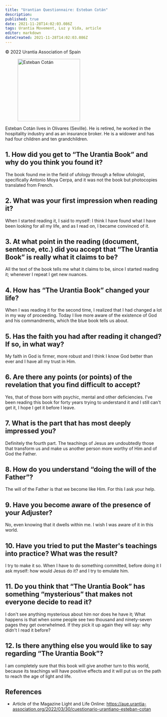 ```yaml
---
title: "Urantian Questionnaire: Esteban Cotán"
description: 
published: true
date: 2021-11-28T14:02:03.086Z
tags: Urantia Movement, Luz y Vida, article
editor: markdown
dateCreated: 2021-11-28T14:02:03.086Z
---
```


<p class="v-card v-sheet theme--light gray lighten-3 px-2">© 2022 Urantia Association of Spain</p>


<figure id="Figure_1" class="image urantiapedia">
<img src="/image/article/Luz_y_Vida/LyV_2022_04/Esteban-Cotan.png" alt="Esteban Cotán" width="200">
</figure>

Esteban Cotán lives in Olivares (Seville). He is retired, he worked in the hospitality industry and as an insurance broker. He is a widower and has had four children and ten grandchildren.

## 1. How did you get to “The Urantia Book” and why do you think you found it?

The book found me in the field of ufology through a fellow ufologist, specifically Antonio Moya Cerpa, and it was not the book but photocopies translated from French.

## 2. What was your first impression when reading it?

When I started reading it, I said to myself: I think I have found what I have been looking for all my life, and as I read on, I became convinced of it.

## 3. At what point in the reading (document, sentence, etc.) did you accept that “The Urantia Book” is really what it claims to be?

All the text of the book tells me what it claims to be, since I started reading it; whenever I repeat I get new nuances.

## 4. How has “The Urantia Book” changed your life?

When I was reading it for the second time, I realized that I had changed a lot in my way of proceeding. Today I live more aware of the existence of God and his commandments, which the blue book tells us about.

## 5. Has the faith you had after reading it changed? If so, in what way?

My faith in God is firmer, more robust and I think I know God better than ever and I have all my trust in Him.

## 6. Are there any points (or points) of the revelation that you find difficult to accept?

Yes, that of those born with psychic, mental and other deficiencies. I've been reading this book for forty years trying to understand it and I still can't get it, I hope I get it before I leave.

## 7. What is the part that has most deeply impressed you?

Definitely the fourth part. The teachings of Jesus are undoubtedly those that transform us and make us another person more worthy of Him and of God the Father.

## 8. How do you understand “doing the will of the Father”?

The will of the Father is that we become like Him. For this I ask your help.

## 9. Have you become aware of the presence of your Adjuster?

No, even knowing that it dwells within me. I wish I was aware of it in this world.

## 10. Have you tried to put the Master's teachings into practice? What was the result?

I try to make it so. When I have to do something committed, before doing it I ask myself: how would Jesus do it? and I try to emulate him.

## 11. Do you think that “The Urantia Book” has something “mysterious” that makes not everyone decide to read it?

I don't see anything mysterious about him nor does he have it; What happens is that when some people see two thousand and ninety-seven pages they get overwhelmed. If they pick it up again they will say: why didn't I read it before?

## 12. Is there anything else you would like to say regarding “The Urantia Book”?

I am completely sure that this book will give another turn to this world, because its teachings will have positive effects and it will put us on the path to reach the age of light and life.

## References

- Article of the Magazine Light and Life Online: https://aue.urantia-association.org/2022/03/30/cuestionario-urantiano-esteban-cotan

